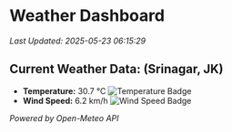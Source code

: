 
# Weather Dashboard

_Last Updated: 2025-05-23 06:15:29_

## Current Weather Data: (Srinagar, JK)
- **Temperature:** 30.7 °C ![Temperature Badge](https://img.shields.io/badge/Temperature-High%20Temp-orange)
- **Wind Speed:** 6.2 km/h ![Wind Speed Badge](https://img.shields.io/badge/Wind%20Speed-Light%20Wind-blue)

*Powered by Open-Meteo API*
